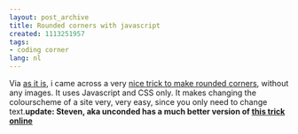 ```yaml
---
layout: post_archive
title: Rounded corners with javascript
created: 1113251957
tags:
- coding corner
lang: nl
---
```

Via [as it is](http://asitis.org/node/159), i came across a very [nice trick to make rounded corners](http://pro.html.it/esempio/nifty/), without any images. It uses Javascript and CSS only. It makes changing the colourscheme of a site very, very easy, since you only need to change text.**update: Steven, aka unconded has a much better version of [this trick online](http://www.acko.net/anti-aliased-nifty-corners)**

